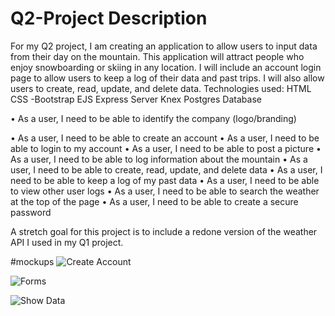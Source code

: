 
 # Q2-Project Description

For my Q2 project, I am creating an application to allow users to input data from their day on the mountain. This application will attract people who enjoy snowboarding or skiing in any location. I will include an account login page to allow users to keep a log of their data and past trips. I will also allow users to create, read, update, and delete data.
Technologies used: 
  HTML 
  CSS 
    -Bootstrap 
  EJS 
  Express Server 
  Knex 
  Postgres 
  Database
  
•	As a user, I need to be able to identify the company (logo/branding) 

•	As a user, I need to be able to create an account 
•	As a user, I need to be able to login to my account 
•	As a user, I need to be able to post a picture 
•	As a user, I need to be able to log information about the mountain 
•	As a user, I need to be able to create, read, update, and delete data 
•	As a user, I need to be able to keep a log of my past data 
•	As a user, I need to be able to view other user logs 
•	As a user, I need to be able to search the weather at the top of the page 
•	As a user, I need to be able to create a secure password

A stretch goal for this project is to include a redone version of the weather API I used in my Q1 project.

#mockups
![Create Account](https://github.com/rkborgstrom/Q2-Project/blob/master/images/CreateAccount.jpg)
  
![Forms](https://github.com/rkborgstrom/Q2-Project/blob/master/images/Forms.jpg)

![Show Data](https://github.com/rkborgstrom/Q2-Project/blob/master/images/ShowData.jpg)
